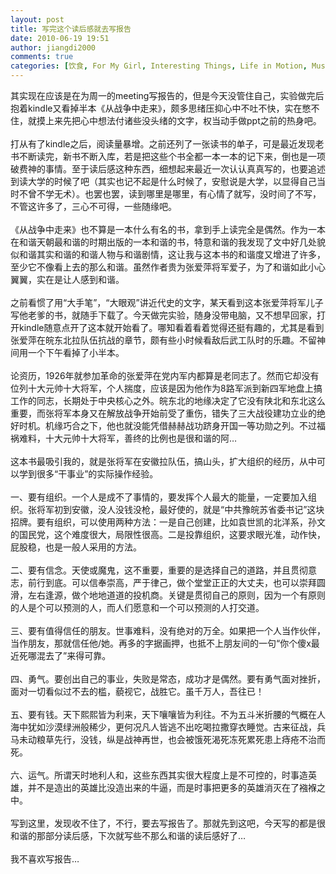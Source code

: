 ```yaml
---
layout: post
title: 写完这个读后感就去写报告
date: 2010-06-19 19:51
author: jiangdi2000
comments: true
categories: [饮食, For My Girl, Interesting Things, Life in Motion, Music, Music Of the Week, News, Photography, Think It Over, This is my life, Uncategorized, What is Happenning]
---
```

<div id="msgcns!C840C88DA912213B!2068" class="bvMsg">  <div><div>其实现在应该是在为周一的meeting写报告的，但是今天没管住自己，实验做完后抱着kindle又看掉半本《从战争中走来》，颇多思绪压抑心中不吐不快，实在憋不住，就摸上来先把心中想法付诸些没头绪的文字，权当动手做ppt之前的热身吧。</div><div><br /></div><div>打从有了kindle之后，阅读量暴增。之前还列了一张读书的单子，可是最近发现老书不断读完，新书不断入库，若是把这些个书全都一本一本的记下来，倒也是一项破费神的事情。至于读后感这种东西，细想起来最近一次认认真真写的，也要追述到读大学的时候了吧（其实也记不起是什么时候了，安慰说是大学，以显得自己当时不曾不学无术）。也罢也罢，读到哪里是哪里，有心情了就写，没时间了不写，不管这许多了，三心不可得，一些随缘吧。</div><div><br /></div><div>《从战争中走来》也不算是一本什么有名的书，拿到手上读完全是偶然。作为一本在和谐天朝最和谐的时期出版的一本和谐的书，特意和谐的我发现了文中好几处貌似和谐其实和谐的和谐人物与和谐剧情，这让我与这本书的和谐度又增进了许多，至少它不像看上去的那么和谐。虽然作者贵为张爱萍将军爱子，为了和谐如此小心翼翼，实在是让人感到和谐。</div><div><br /></div><div>之前看惯了用“大手笔”，“大眼观”讲近代史的文字，某天看到这本张爱萍将军儿子写他老爹的书，就随手下载了。今天做完实验，随身没带电脑，又不想早回家，打开kindle随意点开了这本就开始看了。哪知看着看着觉得还挺有趣的，尤其是看到张爱萍在皖东北拉队伍抗战的章节，颇有些小时候看敌后武工队时的乐趣。不留神间用一个下午看掉了小半本。</div><div><br /></div><div>论资历，1926年就参加革命的张爱萍在党内军内都算是老同志了。然而它却没有位列十大元帅十大将军，个人揣度，应该是因为他作为8路军派到新四军地盘上搞工作的同志，长期处于中央核心之外。皖东北的地缘决定了它没有陕北和东北这么重要，而张将军本身又在解放战争开始前受了重伤，错失了三大战役建功立业的绝好时机。机缘巧合之下，他也就没能凭借赫赫战功跻身开国一等功勋之列。不过福祸难料，十大元帅十大将军，善终的比例也是很和谐的阿…</div><div><br /></div><div>这本书最吸引我的，就是张将军在安徽拉队伍，搞山头，扩大组织的经历，从中可以学到很多“干事业”的实际操作经验。</div><div><br /></div><div>一、要有组织。一个人是成不了事情的，要发挥个人最大的能量，一定要加入组织。张将军初到安徽，没人没钱没枪，最好使的，就是“中共豫皖苏省委书记”这块招牌。要有组织，可以使用两种方法：一是自己创建，比如袁世凯的北洋系，孙文的国民党，这个难度很大，局限性很高。二是投靠组织，这要求眼光准，动作快，屁股稳，也是一般人采用的方法。</div><div><br /></div><div>二、要有信念。天使或魔鬼，这不重要，重要的是选择自己的道路，并且贯彻意志，前行到底。可以信奉崇高，严于律己，做个堂堂正正的大丈夫，也可以崇拜圆滑，左右逢源，做个地地道道的投机商。关键是贯彻自己的原则，因为一个有原则的人是个可以预测的人，而人们愿意和一个可以预测的人打交道。</div><div><br /></div><div>三、要有值得信任的朋友。世事难料，没有绝对的万全。如果把一个人当作伙伴，当作朋友，那就信任他/她。再多的字据画押，也抵不上朋友间的一句“你个傻x最近死哪混去了”来得可靠。</div><div><br /></div><div>四、勇气。要创出自己的事业，失败是常态，成功才是偶然。要有勇气面对挫折，面对一切看似过不去的槛，藐视它，战胜它。虽千万人，吾往已！</div><div><br /></div><div>五、要有钱。天下熙熙皆为利来，天下嚷嚷皆为利往。不为五斗米折腰的气概在人海中犹如沙漠绿洲般稀少，更何况凡人皆逃不出吃喝拉撒穿衣睡觉。古来征战，兵马未动粮草先行，没钱，纵是战神再世，也会被饿死渴死冻死累死患上痔疮不治而死。</div><div><br /></div><div>六、运气。所谓天时地利人和，这些东西其实很大程度上是不可控的，时事造英雄，并不是造出的英雄比没造出来的牛逼，而是时事把更多的英雄消灭在了襁褓之中。</div><div><br /></div><div>写到这里，发现收不住了，不行，要去写报告了。那就先到这吧，今天写的都是很和谐的那部分读后感，下次就写些不那么和谐的读后感好了…</div><div><br /></div><div>我不喜欢写报告…</div></div></div>
